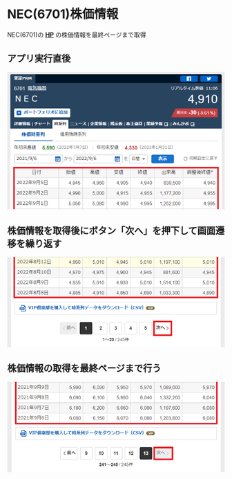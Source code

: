 # NEC(6701)株価情報
NEC(6701)の [**HP**](https://finance.yahoo.co.jp/quote/6701.T/history) の株価情報を最終ページまで取得
<br>
## アプリ実行直後
![画像1](./image01.png)
<br>
## 株価情報を取得後にボタン「次へ」を押下して画面遷移を繰り返す
![画像2](./image02.png)
<br>
## 株価情報の取得を最終ページまで行う
![画像3](./image03.png)
